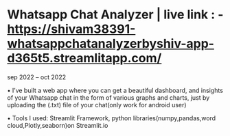 

# Whatsapp Chat Analyzer | live link : - https://shivam38391-whatsappchatanalyzerbyshiv-app-d365t5.streamlitapp.com/
sep 2022 – oct 2022

• I’ve built a web app where you can get a beautiful dashboard, and insights of your
Whatsapp chat in the form of various graphs and charts, just by uploading the (.txt)
file of your chat(only work for android user)

• Tools I used: Streamlit Framework, python libraries(numpy,pandas,word cloud,Plotly,seaborn)on Streamlit.io
